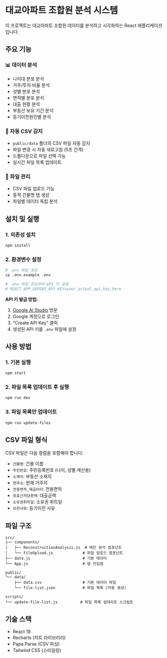 # 대교아파트 조합원 분석 시스템

이 프로젝트는 대교아파트 조합원 데이터를 분석하고 시각화하는 React 애플리케이션입니다.

## 주요 기능

### 📊 데이터 분석
- 나이대 분포 분석
- 거주/투자 비율 분석
- 성별 분포 분석
- 면적별 분포 분석
- 대출 현황 분석
- 부동산 보유 기간 분석
- 등기이전원인별 분석

### 🔄 자동 CSV 감지
- `public/data` 폴더의 CSV 파일 자동 감지
- 파일 변경 시 자동 새로고침 (5초 간격)
- 드롭다운으로 파일 선택 가능
- 실시간 파일 목록 업데이트

### 📁 파일 관리
- CSV 파일 업로드 기능
- 동적 건물명 탭 생성
- 파일별 데이터 독립 분석

## 설치 및 실행

### 1. 의존성 설치
```bash
npm install
```

### 2. 환경변수 설정
```bash
# .env 파일 생성
cp .env.example .env

# .env 파일 편집하여 API 키 설정
# REACT_APP_GEMINI_API_KEY=your_actual_api_key_here
```

**API 키 발급 방법:**
1. [Google AI Studio](https://aistudio.google.com/app/apikey) 방문
2. Google 계정으로 로그인
3. "Create API Key" 클릭
4. 생성된 API 키를 `.env` 파일에 설정

## 사용 방법

### 1. 기본 실행
```bash
npm start
```

### 2. 파일 목록 업데이트 후 실행
```bash
npm run dev
```

### 3. 파일 목록만 업데이트
```bash
npm run update-files
```

## CSV 파일 형식

CSV 파일은 다음 컬럼을 포함해야 합니다:
- `건물명`: 건물 이름
- `주민번호`: 주민등록번호 (나이, 성별 계산용)
- `소재지`: 부동산 소재지
- `현주소`: 현재 거주지
- `전용면적_제곱미터`: 전용면적
- `유효근저당총액`: 대출금액
- `소유권취득일`: 소유권 취득일
- `이전사유`: 등기이전 사유

## 파일 구조

```
src/
├── components/
│   ├── ReconstructionAnalysis.js  # 메인 분석 컴포넌트
│   └── FileUpload.js             # 파일 업로드 컴포넌트
├── data.js                       # 기본 데이터
└── App.js                        # 앱 진입점

public/
└── data/
    ├── data.csv                  # 기본 데이터 파일
    └── file-list.json            # 파일 목록 (자동 생성)

scripts/
└── update-file-list.js          # 파일 목록 업데이트 스크립트
```

## 기술 스택

- React 18
- Recharts (차트 라이브러리)
- Papa Parse (CSV 파싱)
- Tailwind CSS (스타일링)
